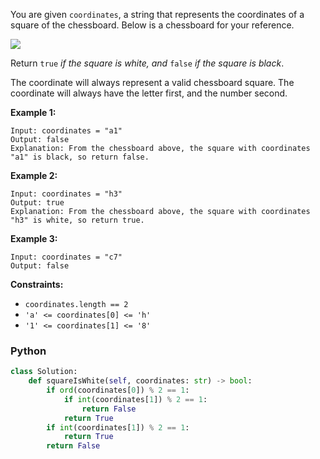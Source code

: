 
You are given  `coordinates`, a string that represents the coordinates of a square of the chessboard. Below is a chessboard for your reference.

![](https://assets.leetcode.com/uploads/2021/02/19/screenshot-2021-02-20-at-22159-pm.png)

Return  `true` _if the square is white, and_ `false` _if the square is black_.

The coordinate will always represent a valid chessboard square. The coordinate will always have the letter first, and the number second.

**Example 1:**
```
Input: coordinates = "a1"
Output: false
Explanation: From the chessboard above, the square with coordinates "a1" is black, so return false.
```

**Example 2:**
```
Input: coordinates = "h3"
Output: true
Explanation: From the chessboard above, the square with coordinates "h3" is white, so return true.
```

**Example 3:**
```
Input: coordinates = "c7"
Output: false
```

**Constraints:**

-   `coordinates.length == 2`
-   `'a' <= coordinates[0] <= 'h'`
-   `'1' <= coordinates[1] <= '8'`


### Python
```python
class Solution:
    def squareIsWhite(self, coordinates: str) -> bool:
        if ord(coordinates[0]) % 2 == 1:
            if int(coordinates[1]) % 2 == 1:
                return False
            return True
        if int(coordinates[1]) % 2 == 1:
            return True
        return False
```